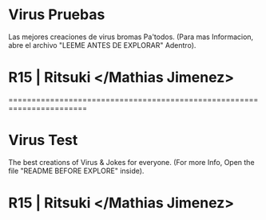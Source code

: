 # Virus Pruebas
   Las mejores creaciones de virus bromas Pa'todos.
   (Para mas Informacion, abre el archivo "LEEME ANTES DE EXPLORAR" Adentro).
# R15 | Ritsuki </Mathias Jimenez>
=======================================================================
# Virus Test
   The best creations of Virus & Jokes for everyone.
   (For more Info, Open the file "README BEFORE EXPLORE" inside).
# R15 | Ritsuki </Mathias Jimenez>
